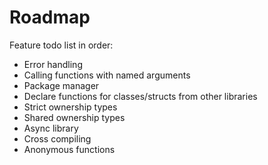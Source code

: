 
# Roadmap

Feature todo list in order:

- Error handling
- Calling functions with named arguments
- Package manager
- Declare functions for classes/structs from other libraries
- Strict ownership types
- Shared ownership types
- Async library
- Cross compiling
- Anonymous functions
